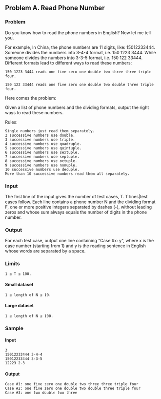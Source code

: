## Problem A. Read Phone Number

### Problem

Do you know how to read the phone numbers in English? Now let me tell you.

For example, In China, the phone numbers are 11 digits, like: 15012233444. Someone divides the numbers into 3-4-4 format, i.e. 150 1223 3444. While someone divides the numbers into 3-3-5 format, i.e. 150 122 33444. Different formats lead to different ways to read these numbers:

    150 1223 3444 reads one five zero one double two three three triple four.
    
    150 122 33444 reads one five zero one double two double three triple four.

Here comes the problem:

Given a list of phone numbers and the dividing formats, output the right ways to read these numbers.

Rules:

    Single numbers just read them separately.
    2 successive numbers use double.
    3 successive numbers use triple.
    4 successive numbers use quadruple.
    5 successive numbers use quintuple.
    6 successive numbers use sextuple.
    7 successive numbers use septuple.
    8 successive numbers use octuple.
    9 successive numbers use nonuple.
    10 successive numbers use decuple.
    More than 10 successive numbers read them all separately.

### Input

The first line of the input gives the number of test cases, T. T lines|test cases follow. Each line contains a phone number N and the dividing format F, one or more positive integers separated by dashes (-), without leading zeros and whose sum always equals the number of digits in the phone number.

### Output

For each test case, output one line containing "Case #x: y", where x is the case number (starting from 1) and y is the reading sentence in English whose words are separated by a space.

### Limits

    1 ≤ T ≤ 100.

#### Small dataset

    1 ≤ length of N ≤ 10.

#### Large dataset

    1 ≤ length of N ≤ 100.

### Sample

#### Input 
 	
    3
    15012233444 3-4-4
    15012233444 3-3-5
    12223 2-3

#### Output 
 
    Case #1: one five zero one double two three three triple four
    Case #2: one five zero one double two double three triple four
    Case #3: one two double two three
